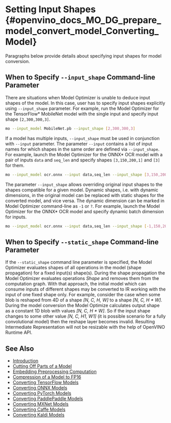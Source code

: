 # Setting Input Shapes {#openvino_docs_MO_DG_prepare_model_convert_model_Converting_Model}

Paragraphs below provide details about specifying input shapes for model conversion.

## When to Specify `--input_shape` Command-line Parameter <a name="when_to_specify_input_shapes"></a>
There are situations when Model Optimizer is unable to deduce input shapes of the model. In this case, user has to specify input shapes explicitly
using `--input_shape` parameter. For example, run the Model Optimizer for the TensorFlow* MobileNet model with the single input
and specify input shape `[2,300,300,3]`.

```sh
mo --input_model MobileNet.pb --input_shape [2,300,300,3]
```

If a model has multiple inputs, `--input_shape` must be used in conjunction with `--input` parameter.
The parameter `--input` contains a list of input names for which shapes in the same order are defined via `--input_shape`.
For example, launch the Model Optimizer for the ONNX* OCR model with a pair of inputs `data` and `seq_len` 
and specify shapes `[3,150,200,1]` and `[3]` for them.

```sh
mo --input_model ocr.onnx --input data,seq_len --input_shape [3,150,200,1],[3]
```

The parameter `--input_shape` allows overriding original input shapes to the shapes compatible for a given model.
Dynamic shapes, i.e. with dynamic dimensions, in the original model can be replaced with static shapes for the converted model, and vice versa.
The dynamic dimension can be marked in Model Optimizer command-line as `-1` or `?`.
For example, launch the Model Optimizer for the ONNX* OCR model and specify dynamic batch dimension for inputs.

```sh
mo --input_model ocr.onnx --input data,seq_len --input_shape [-1,150,200,1],[-1]
```

## When to Specify `--static_shape` Command-line Parameter
If the `--static_shape` command line parameter is specified, the Model Optimizer evaluates shapes of all operations in the model (shape propagation)
for a fixed input(s) shape(s). During the shape propagation the Model Optimizer evaluates operations *Shape* and removes them from the computation graph.
With that approach, the initial model which can consume inputs of different shapes may be converted to IR working with the input of one fixed shape only.
For example, consider the case when some blob is reshaped from 4D of a shape *[N, C, H, W]* to a shape *[N, C, H \* W]*.
During the model conversion the Model Optimize calculates output shape as a constant 1D blob with values *[N, C, H \* W]*.
So if the input shape changes to some other value *[N, C, H1, W1]* (it is possible scenario for a fully convolutional model) then the reshape layer
becomes invalid. Resulting Intermediate Representation will not be resizable with the help of OpenVINO Runtime API.

## See Also
* [Introduction](../../Deep_Learning_Model_Optimizer_DevGuide.md)
* [Cutting Off Parts of a Model](Cutting_Model.md)
* [Embedding Preprocessing Computation](../Additional_Optimizations.md)
* [Compression of a Model to FP16](../FP16_Compression.md)
* [Converting TensorFlow Models](Convert_Model_From_TensorFlow.md)
* [Converting ONNX Models](Convert_Model_From_ONNX.md)
* [Converting PyTorch Models](Convert_Model_From_PyTorch.md)
* [Converting PaddlePaddle Models](Convert_Model_From_Paddle.md)
* [Converting MXNet Models](Convert_Model_From_MxNet.md)
* [Converting Caffe Models](Convert_Model_From_Caffe.md)
* [Converting Kaldi Models](Convert_Model_From_Kaldi.md)
